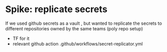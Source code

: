 # Spike: replicate secrets

If we used github secrets as a vault , but wanted to replicate the secrets to different repositories owned by the same teams (poly repo setup)

- TF for it
- relevant github action .github/workflows/secret-replicator.yml